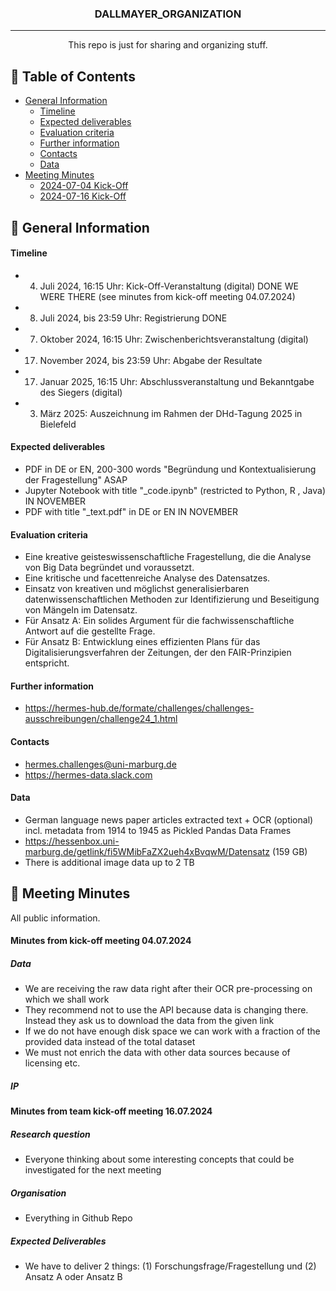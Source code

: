 <h3 align="center">DALLMAYER_ORGANIZATION</h3>

---

<p align="center"> This repo is just for sharing and organizing stuff.
    <br> 
</p>

## 📝 Table of Contents
* [General Information](#1)
  * [Timeline](#1.1)
  * [Expected deliverables](#1.2)
  * [Evaluation criteria](#1.3)
  * [Further information](#1.4)
  * [Contacts](#1.5)
  * [Data](#1.6)
* [Meeting Minutes](#2)
  * [2024-07-04 Kick-Off](#2.1)
  * [2024-07-16 Kick-Off](#2.2)

## 🧐 General Information <a name = "1"></a>

#### Timeline <a name = "1.1"></a>
- 4. Juli 2024, 16:15 Uhr: Kick-Off-Veranstaltung (digital) DONE WE WERE THERE (see minutes from kick-off meeting 04.07.2024)
- 8. Juli 2024, bis 23:59 Uhr: Registrierung DONE
- 7. Oktober 2024, 16:15 Uhr: Zwischenberichtsveranstaltung (digital)
- 17. November 2024, bis 23:59 Uhr: Abgabe der Resultate
- 17. Januar 2025, 16:15 Uhr: Abschlussveranstaltung und Bekanntgabe des Siegers (digital)
- 3. März 2025: Auszeichnung im Rahmen der DHd-Tagung 2025 in Bielefeld

#### Expected deliverables <a name = "1.2"></a>
- PDF in DE or EN, 200-300 words "Begründung und Kontextualisierung der Fragestellung" ASAP
- Jupyter Notebook with title "_code.ipynb" (restricted to Python, R , Java) IN NOVEMBER
- PDF with title "_text.pdf" in DE or EN IN NOVEMBER

#### Evaluation criteria <a name = "1.3"></a>
- Eine kreative geisteswissenschaftliche Fragestellung, die die Analyse von Big Data begründet und voraussetzt.
- Eine kritische und facettenreiche Analyse des Datensatzes.
- Einsatz von kreativen und möglichst generalisierbaren datenwissenschaftlichen Methoden zur Identifizierung und Beseitigung von Mängeln im Datensatz.
- Für Ansatz A: Ein solides Argument für die fachwissenschaftliche Antwort auf die gestellte Frage.
- Für Ansatz B: Entwicklung eines effizienten Plans für das Digitalisierungsverfahren der Zeitungen, der den FAIR-Prinzipien entspricht.
  
#### Further information <a name = "1.4"></a>
- https://hermes-hub.de/formate/challenges/challenges-ausschreibungen/challenge24_1.html

#### Contacts <a name = "1.5"></a>
- hermes.challenges@uni-marburg.de
- https://hermes-data.slack.com

#### Data <a name = "1.6"></a>
- German language news paper articles extracted text + OCR (optional) incl. metadata from 1914 to 1945 as Pickled Pandas Data Frames
- https://hessenbox.uni-marburg.de/getlink/fi5WMibFaZX2ueh4xBvqwM/Datensatz (159 GB)
- There is additional image data up to 2 TB

## 🧐 Meeting Minutes <a name = "2"></a>
All public information.
#### Minutes from kick-off meeting 04.07.2024 <a name = "2.1"></a>
##### Data <a name = "2.1.1"></a>
- We are receiving the raw data right after their OCR pre-processing on which we shall work
- They recommend not to use the API because data is changing there. Instead they ask us to download the data from the given link
- If we do not have enough disk space we can work with a fraction of the provided data instead of the total dataset
- We must not enrich the data with other data sources because of licensing etc.

##### IP <a name = "2.1.2"></a>

#### Minutes from team kick-off meeting 16.07.2024 <a name = "2.2"></a>
##### Research question <a name = "2.2.1"></a>
- Everyone thinking about some interesting concepts that could be investigated for the next meeting

##### Organisation <a name = "2.2.2"></a>
- Everything in Github Repo

##### Expected Deliverables <a name = "2.2.3"></a>
- We have to deliver 2 things: (1) Forschungsfrage/Fragestellung und (2) Ansatz A oder Ansatz B
